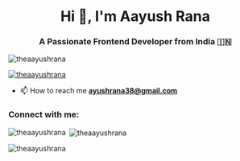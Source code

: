 <!--
### Hi there 👋


**TheAayushRana/TheAayushRana** is a ✨ _special_ ✨ repository because its `README.md` (this file) appears on your GitHub profile.

Here are some ideas to get you started:

- 🔭 I’m currently working on ...
- 🌱 I’m currently learning ...
- 👯 I’m looking to collaborate on ...
- 🤔 I’m looking for help with ...
- 💬 Ask me about ...
- 📫 How to reach me: ...
- 😄 Pronouns: ...
- ⚡ Fun fact: ...
-->

<h1 align="center">Hi 👋, I'm Aayush Rana</h1>
<h3 align="center">A Passionate Frontend Developer from India 🇮🇳 </h3>

<p align="left"> <img src="https://komarev.com/ghpvc/?username=theaayushrana&label=Profile%20views&color=0e75b6&style=flat" alt="theaayushrana" /> </p>

<p align="left"> <a href="https://github.com/ryo-ma/github-profile-trophy"><img src="https://github-profile-trophy.vercel.app/?username=theaayushrana" alt="theaayushrana" /></a> </p>

- 📫 How to reach me **ayushrana38@gmail.com**

<h3 align="left">Connect with me:</h3>
<p align="left">
</p>

<p><img align="left" src="https://github-readme-stats.vercel.app/api/top-langs?username=theaayushrana&show_icons=true&locale=en&layout=compact" alt="theaayushrana" /></p>

<p>&nbsp;<img align="center" src="https://github-readme-stats.vercel.app/api?username=theaayushrana&show_icons=true&locale=en" alt="theaayushrana" /></p>

<p><img align="center" src="https://github-readme-streak-stats.herokuapp.com/?user=theaayushrana&" alt="theaayushrana" /></p>
